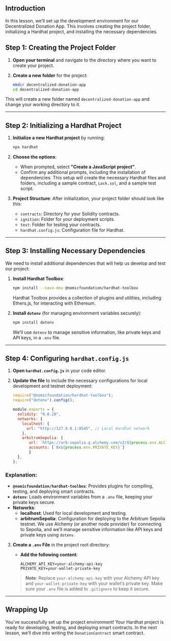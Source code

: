 ## Introduction

In this lesson, we’ll set up the development environment for our Decentralized Donation App. This involves creating the project folder, initializing a Hardhat project, and installing the necessary dependencies.

## Step 1: Creating the Project Folder

1. **Open your terminal** and navigate to the directory where you want to create your project.
2. **Create a new folder** for the project:

   ```bash
   mkdir decentralized-donation-app
   cd decentralized-donation-app
   ```

This will create a new folder named `decentralized-donation-app` and change your working directory to it.

---

## Step 2: Initializing a Hardhat Project

1. **Initialize a new Hardhat project** by running:

   ```bash
   npx hardhat
   ```

2. **Choose the options**:
   - When prompted, select **"Create a JavaScript project"**.
   - Confirm any additional prompts, including the installation of dependencies. This setup will create the necessary Hardhat files and folders, including a sample contract, `Lock.sol`, and a sample test script.

3. **Project Structure**:
   After initialization, your project folder should look like this:
   - `contracts`: Directory for your Solidity contracts.
   - `ignition`: Folder for your deployment scripts.
   - `test`: Folder for testing your contracts.
   - `hardhat.config.js`: Configuration file for Hardhat.

---

## Step 3: Installing Necessary Dependencies

We need to install additional dependencies that will help us develop and test our project:

1. **Install Hardhat Toolbox**:

   ```bash
   npm install --save-dev @nomicfoundation/hardhat-toolbox
   ```

   Hardhat Toolbox provides a collection of plugins and utilities, including Ethers.js, for interacting with Ethereum.

2. **Install `dotenv`** (for managing environment variables securely):

   ```bash
   npm install dotenv
   ```

   We’ll use `dotenv` to manage sensitive information, like private keys and API keys, in a `.env` file.

---

## Step 4: Configuring `hardhat.config.js`

1. **Open `hardhat.config.js`** in your code editor.
2. **Update the file** to include the necessary configurations for local development and testnet deployment:

   ```javascript
   require("@nomicfoundation/hardhat-toolbox");
   require("dotenv").config();

   module.exports = {
     solidity: "0.8.28",
     networks: {
       localhost: {
         url: "http://127.0.0.1:8545", // Local Hardhat network
       },
       arbitrumSepolia: {
          url: `https://arb-sepolia.g.alchemy.com/v2/${process.env.ALCHEMY_API_KEY}`,
          accounts: [`0x${process.env.PRIVATE_KEY}`]
          }
     },
   };
   ```

### Explanation:
- **`@nomicfoundation/hardhat-toolbox`**: Provides plugins for compiling, testing, and deploying smart contracts.
- **`dotenv`**: Loads environment variables from a `.env` file, keeping your private keys secure.
- **Networks**:
  - **localhost**: Used for local development and testing.
  - **arbitrumSepolia**: Configuration for deploying to the Arbitrum Sepolia testnet. We use Alchemy (or another node provider) for connecting to Sepolia, and we’ll manage sensitive information like API keys and private keys using `dotenv`.

3. **Create a `.env` File** in the project root directory:
   - **Add the following content**:

     ```plaintext
     ALCHEMY_API_KEY=your-alchemy-api-key
     PRIVATE_KEY=your-wallet-private-key
     ```

   > **Note**: Replace `your-alchemy-api-key` with your Alchemy API key and `your-wallet-private-key` with your wallet’s private key. Make sure your `.env` file is added to `.gitignore` to keep it secure.

---

## Wrapping Up

You’ve successfully set up the project environment! Your Hardhat project is ready for developing, testing, and deploying smart contracts. In the next lesson, we’ll dive into writing the `DonationContract` smart contract.